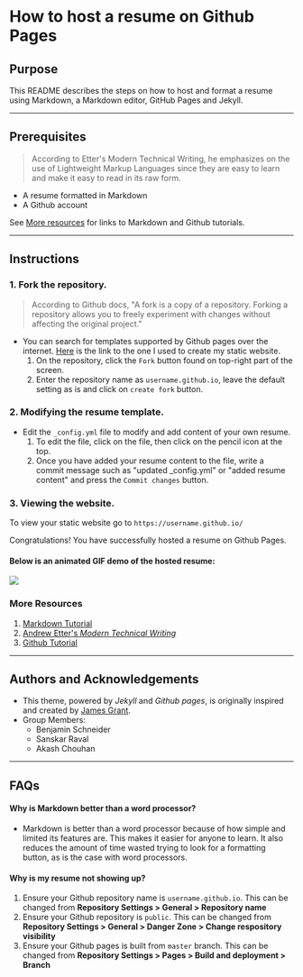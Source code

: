 # How to host a resume on Github Pages
## Purpose
This README describes the steps on how to host and format a resume using Markdown,  a Markdown editor, GitHub Pages and Jekyll.

---

## Prerequisites
> According to Etter's Modern Technical Writing, he emphasizes on the use of Lightweight Markup Languages since they are easy to learn and make it easy to read in its raw form.

- A resume formatted in Markdown
- A Github account

See [More resources](#more-resources) for links to Markdown and Github tutorials.

---

## Instructions
### 1. Fork the repository.
> According to Github docs, "A fork is a copy of a repository. Forking a repository allows you to freely experiment with changes without affecting the original project."

- You can search for templates supported by Github pages over the internet. [Here](https://github.com/sproogen/modern-resume-theme) is the link to the one I used to create my static website.
  1.  On the repository, click the `Fork` button found on top-right part of the screen.  
  2.  Enter the repository name as `username.github.io`, leave the default setting as is and click on `create fork` button.

### 2. Modifying the resume template.
- Edit the `_config.yml` file to modify and add content of your own resume.
  1. To edit the file, click on the file, then click on the pencil icon at the top.
  2. Once you have added your resume content to the file, write a commit message such as "updated _config.yml" or "added resume content" and press the `Commit changes` button.

### 3. Viewing the website.
To view your static website go to `https://username.github.io/`

Congratulations! You have successfully hosted a resume on Github Pages.

#### Below is an animated GIF demo of the hosted resume:

![](./assets/demo.gif)


### More Resources
1. [Markdown Tutorial](https://www.markdowntutorial.com/)
2. [Andrew Etter's _Modern Technical Writing_](https://www.amazon.ca/Modern-Technical-Writing-Introduction-Documentation-ebook/dp/B01A2QL9SS)
3. [Github Tutorial](https://docs.github.com/en)

---

## Authors and Acknowledgements
- This theme, powered by _Jekyll_ and _Github pages_, is originally inspired and created by [James Grant](https://github.com/sproogen/modern-resume-theme).
- Group Members: 
  - Benjamin Schneider
  - Sanskar Raval
  - Akash Chouhan

---
## FAQs
#### Why is Markdown better than a word processor?
- Markdown is better than a word processor because of how simple and limited its features are. This makes it easier for anyone to learn. It also reduces the amount of time wasted trying to look for a formatting button, as is the case with word processors.
 
#### Why is my resume not showing up?
1. Ensure your Github repository name is `username.github.io`. This can be changed from **Repository Settings > General > Repository name**
2. Ensure your Github repository is `public`. This can be changed from **Repository Settings > General > Danger Zone > Change respository visibility**
3. Ensure your Github pages is built from `master` branch. This can be changed from **Repository Settings > Pages > Build and deployment > Branch**
